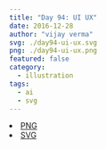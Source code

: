 ```yaml
---
title: "Day 94: UI UX"
date: 2016-12-28
author: "vijay verma"
svg: ./day94-ui-ux.svg
png: ./day94-ui-ux.png
featured: false
category:
  - illustration
tags:
  - ai
  - svg
---
```

<li><a href="./day94-ui-ux.png" download className="btn-png">PNG</a></li>
<li><a href="./day94-ui-ux.svg" download className="btn-svg">SVG</a></li>
